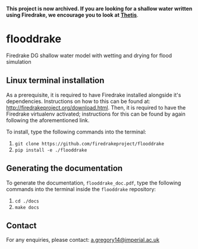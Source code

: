 **This project is now archived. If you are looking for a shallow water written using Firedrake, we encourage you to look at [Thetis](https://thetisproject.org)**.

# flooddrake

Firedrake DG shallow water model with wetting and drying for flood simulation

## Linux terminal installation
As a prerequisite, it is required to have Firedrake installed alongside it's dependencies. Instructions on how to this can be found at: http://firedrakeproject.org/download.html. Then, it is required to have the Firedrake virtualenv activated; instructions for this can be found by again following the aforementioned link.

To install, type the following commands into the terminal:

1. `git clone https://github.com/firedrakeproject/flooddrake`
2. `pip install -e ./flooddrake`

## Generating the documentation
To generate the documentation, `flooddrake_doc.pdf`, type the following commands into the terminal inside the `flooddrake` repository:

1. `cd ./docs`
2. `make docs`

## Contact
For any enquiries, please contact: a.gregory14@imperial.ac.uk
